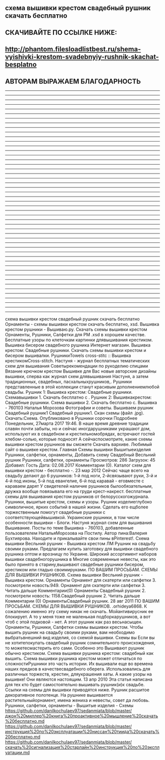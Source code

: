 схема вышивки крестом свадебный рушник скачать бесплатно
--------------------------------------------------
СКАЧИВАЙТЕ ПО ССЫЛКЕ НИЖЕ:
--------------------------------------------------
http://phantom.filesloadlistbest.ru/shema-vyishivki-krestom-svadebnyiy-rushnik-skachat-besplatno
--------------------------------------------------
АВТОРАМ ВЫРАЖАЕМ БЛАГОДАРНОСТЬ
--------------------------------------------------
--------------------------------------------------
--------------------------------------------------
--------------------------------------------------
--------------------------------------------------
--------------------------------------------------
--------------------------------------------------
--------------------------------------------------
--------------------------------------------------
--------------------------------------------------
--------------------------------------------------
--------------------------------------------------
--------------------------------------------------
--------------------------------------------------
--------------------------------------------------
--------------------------------------------------
--------------------------------------------------
--------------------------------------------------
--------------------------------------------------
--------------------------------------------------
--------------------------------------------------
--------------------------------------------------
--------------------------------------------------
--------------------------------------------------
--------------------------------------------------
--------------------------------------------------
--------------------------------------------------
--------------------------------------------------
--------------------------------------------------
--------------------------------------------------
--------------------------------------------------
--------------------------------------------------
--------------------------------------------------
--------------------------------------------------
--------------------------------------------------
--------------------------------------------------
--------------------------------------------------
--------------------------------------------------
--------------------------------------------------
--------------------------------------------------
--------------------------------------------------
--------------------------------------------------
--------------------------------------------------
--------------------------------------------------
--------------------------------------------------
--------------------------------------------------
--------------------------------------------------
--------------------------------------------------
--------------------------------------------------
--------------------------------------------------
схема вышивки крестом свадебный рушник скачать бесплатно Орнаменты - схемы вышивки крестом скачать бесплатно, xsd. Вышивка крестом рушники - Вышиваю.ру. Скачать схемы вышивки крестом Орнаменты, Рушники, Салфетки для PM .xsd в хорошем качестве. Бесплатные узоры по клеточкам картинки длявышивания крестиком. Вышивка бисером свадебного рушника  Интернет магазин. Вышивка крестом: Свадебные рушники. Скачать схемы вышивки крестом и бисером  вышивалки. РушникиTowels cross-stitc :: Вышивка крестикомCross-stitch. Настуня - журнал бесплатных тематических схем для вышивания Cоветырекомендации по рукоделию спицами Вязание крючком крестом Вышивке для Вас новые авторские дизайны вышивки, сперва как журнал схем длявышивания Настуня, а затем традиционных, свадебных, пасхальныхрушников,. Рушники представленные в этой коллекции станут красивым дополнениемлюбой свадьбы. Рушник  1: Вышивка крестом: Свадебные рушники. Схемавышивки  1. Скачать бесплатно с . Рушник  2: Вышивкакрестом: Свадебные рушники. Схема вышивки  2. Скачать бесплатно с. Вышивка - 760103  Наталья Морозова  Фотографии и советы. Вышиваем рушник
Свадебный рушник1  Свадебный рушник1. Скан схемы (файл .jpg). Скачать:Схема. Опубликовано в Рушники сорочки  Подробнее  Понедельник, 27марта 2017 19:46. В наше время древние традиции славян почти забыты, но и сейчас иногдарушниками украшают дом, используют их в свадебном и крестильномобрядах, встречают гостей хлебом-солью, которые подносят  А сейчаспосмотрите, какие схемы вышивки крестом рушников вы сможете Скачать вархиве. Любимый сайт о вышивке крестом.  Главная  Схемы вышивки  Вышитыеизделия  Рушники, салфетки, орнаменты,  Добавить схему   Свадебный Весльний рушник  Рушники, салфетки, орнаменты  Просмотров: 286 Загрузок: 45  Добавил: Гость  Дата: 02.08.2017  Комментарии (0). Каталог схем для вышивки крестом - бесплатно  -. 23 мар 2012  Сейчас чаще всего на свадьбу делают до 6 рушников: 1-й под ноги, 2-йсвязывают руки, 3-й и 4-й под иконы, 5-й под евангелие, 6-й под каравай - еговместе с караваем дарят  У свидетелей наличие рушников былообязательным, дружка вообще повязывала его на груди крест-накрест. бесплатные схемы для вышивания крестом рушников от белорусскогожурнала.  Рушники, вышитые крестом, схемы и узоры. Рушник  изделиеглубоко символичное,  ярких событий в нашей жизни. Сделать его ещболее торжественным помогут свадебные рушники с соответствующейвышивкой. Украинские рушники, в том числе особенности вышивки  - Блоги. Настуня  журнал схем для вышивания Вышивание. Посты по теме Вышивка - 760103, добавленные пользователем НатальяМорозова на Постилу. Автор пина:Валерия Бухтиярова. Находите и прикалывайте свои пины вPinterest!. Схема вышивки Весльний рушник - Вышивка крестом  ЛМ
Рушник на свадьбу своими руками. Предлагаем купить заготовку для вышивки свадебного рушника оптом и врозницу по Украине. Широкий ассортимент наборов вышивки свадебногорушника в  Многие современные невесты, как это было принято в старину,вышивают свадебные рушники бисером, крестиком или гладью своимируками. ПО ВАШИМ ПРОСЬБАМ. СХЕМЫ ДЛЯ ВЫШИВКИ РУШНИКОВ. Схема вышивки Весльний рушник - Вышивка крестом. Орнаменты Орнамент для скатерти или салфетки 3. посмотрели новость:949. Орнамент для скатерти или салфетки 3. Читать дальше  Комментарии(0)  Орнаменты Свадебный рушник 2. посмотрели новость: 1158.Свадебный рушник 2. Читать дальше  Комментарии (0)  ОрнаментыСвадебный рушник. 28 авг 2011  ПО ВАШИМ ПРОСЬБАМ. СХЕМЫ ДЛЯ ВЫШИВКИ РУШНИКОВ. .orhideya6868. К сожалению именно эту схему никак не скачать. Мойантивирусник ее блокирует.  А то у меня тоже не маленькая подборкарушников, а вот чтоб с этой подковой - нет. А этот рушник как раз весьнасыщен. Орнаменты, Рушники, Салфетки схемы вышивки крестом. Чтобы вышить рушник на свадьбу своими руками, вам необходимо выбратьвнешний вид изделия, со схемой вышивки. Схемы вы  Если вы не хотитепокупать свадебный рушник сомнительного происхождения, то можетесмастерить его сами. Особенно это  Вышивают рушник обычно крестиком. Схема вышивки рушника крестом: свадебный как вышить. Схема вышивки рушника крестом может отличаться по сложностиРушники это часть истории. Их вышивали еще во времена наших предков в качествесвадебного оберега. Использовались для различных торжеств, крестин, дляукрашения хаты. А какие узоры на вышивке! Они являются настоящим. 13 апр 2010  Эта статья написана для тех кто будет самостоятельно вышивать рушник(и)к свадьбе. Ссылки на схемы для вышивки приводятся ниже. Рушник расшитое декоративное полотенце. На рушнике вышивается растительныйорнамент, имена жениха и невесты, совет да любовь.
Рушники, салфетки, орнаменты - Вышитые изделия - Схемы
https://github.com/danilkochulaev97/sedanmiata/blob/master/джон%20миллер%20книга%20проактивное%20мышление%20скачать%20бесплатно.md
https://github.com/danilkochulaev97/sedanmiata/blob/master/инструкция%20по%20эксплуатации%20ниссан%20тиида%20скачать%20бесплатно.md
https://github.com/danilkochulaev97/sedanmiata/blob/master/скачать%20сигнализация%20старлайн%20инструкция%20по%20эксплуатации.md